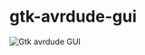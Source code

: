 # gtk-avrdude-gui
![Gtk avrdude GUI](https://github.com/pvar/gtk-avrdude-gui/blob/master/pictures/dude-gui.png)
